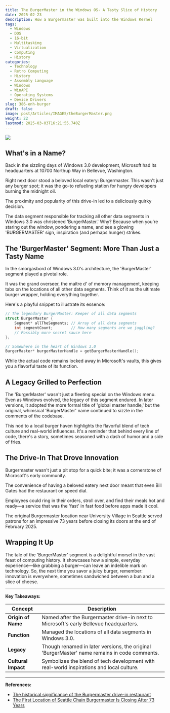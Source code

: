 ```yaml
---
title: The BurgerMaster in the Windows OS- A Tasty Slice of History
date: 2025-02-23
description: How a Burgermaster was built into the Windows Kernel
tags:
  - Windows
  - DOS
  - 16-bit
  - Multitasking
  - Virtualization
  - Computing
  - History
categories:
  - Technology
  - Retro Computing
  - History
  - Assembly Language
  - Windows
  - WinAPI
  - Operating Systems
  - Device Drivers
slug: 386-enh-burger
draft: false
image: post/Articles/IMAGES/theBurgerMaster.png
weight: 22
lastmod: 2025-03-03T16:21:55.740Z
---
```

![](/post/Articles/IMAGES/burgermaster348s.jpg)

## What's in a Name?

Back in the sizzling days of Windows 3.0 development, Microsoft had its headquarters at 10700 Northup Way in Bellevue, Washington.

Right next door stood a beloved local eatery: Burgermaster. This wasn't just any burger spot; it was the go-to refueling station for hungry developers burning the midnight oil.

The proximity and popularity of this drive-in led to a deliciously quirky decision.

The data segment responsible for tracking all other data segments in Windows 3.0 was christened 'BurgerMaster.' Why? Because when you're staring out the window, pondering a name, and see a glowing 'BURGERMASTER' sign, inspiration (and perhaps hunger) strikes.

## The 'BurgerMaster' Segment: More Than Just a Tasty Name

In the smorgasbord of Windows 3.0's architecture, the 'BurgerMaster' segment played a pivotal role.

It was the grand overseer, the maître d' of memory management, keeping tabs on the locations of all other data segments. Think of it as the ultimate burger wrapper, holding everything together.

Here's a playful snippet to illustrate its essence:

```c
// The legendary BurgerMaster: Keeper of all data segments
struct BurgerMaster {
    Segment* allTheSegments; // Array of all data segments
    int segmentCount;        // How many segments are we juggling?
    // Possibly more secret sauce here
};

// Somewhere in the heart of Windows 3.0
BurgerMaster* burgerMasterHandle = getBurgerMasterHandle();

```

While the actual code remains locked away in Microsoft's vaults, this gives you a flavorful taste of its function.

## A Legacy Grilled to Perfection

The 'BurgerMaster' wasn't just a fleeting special on the Windows menu. Even as Windows evolved, the legacy of this segment endured. In later versions, it adopted the more formal title of 'global master handle,' but the original, whimsical 'BurgerMaster' name continued to sizzle in the comments of the codebase.

This nod to a local burger haven highlights the flavorful blend of tech culture and real-world influences. It's a reminder that behind every line of code, there's a story, sometimes seasoned with a dash of humor and a side of fries.

## The Drive-In That Drove Innovation

Burgermaster wasn't just a pit stop for a quick bite; it was a cornerstone of Microsoft's early community.

The convenience of having a beloved eatery next door meant that even Bill Gates had the restaurant on speed dial.

Employees could ring in their orders, stroll over, and find their meals hot and ready—a service that was the 'fast' in fast food before apps made it cool.

The original Burgermaster location near University Village in Seattle served patrons for an impressive 73 years before closing its doors at the end of February 2025.

## Wrapping It Up

The tale of the 'BurgerMaster' segment is a delightful morsel in the vast feast of computing history. It showcases how a simple, everyday experience—like grabbing a burger—can leave an indelible mark on technology. So, the next time you savor a juicy burger, remember: innovation is everywhere, sometimes sandwiched between a bun and a slice of cheese.

***

**Key Takeaways:**

| Concept             | Description                                                                                  |
| ------------------- | -------------------------------------------------------------------------------------------- |
| **Origin of Name**  | Named after the Burgermaster drive-in next to Microsoft's early Bellevue headquarters.       |
| **Function**        | Managed the locations of all data segments in Windows 3.0.                                   |
| **Legacy**          | Though renamed in later versions, the original 'BurgerMaster' name remains in code comments. |
| **Cultural Impact** | Symbolizes the blend of tech development with real-world inspirations and local culture.     |

***

**References:**

* [The historical significance of the Burgermaster drive-in restaurant](https://devblogs.microsoft.com/oldnewthing/20200114-00/?p=103327)
* [The First Location of Seattle Chain Burgermaster Is Closing After 73 Years](https://seattle.eater.com/2025/1/17/24345810/original-burgermaster-closing-university-village-seattle)
